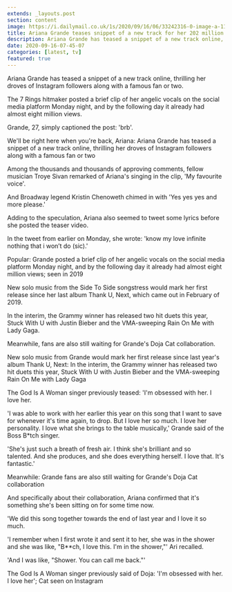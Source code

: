 ```yaml
---
extends: _layouts.post
section: content
image: https://i.dailymail.co.uk/1s/2020/09/16/06/33242316-0-image-a-117_1600235697206.jpg 
title: Ariana Grande teases snippet of a new track for her 202 million Instagram followers 
description: Ariana Grande has teased a snippet of a new track online, thrilling her droves of Instagram followers along with a famous fan or two. 
date: 2020-09-16-07-45-07 
categories: [latest, tv] 
featured: true 
--- 
```

Ariana Grande has teased a snippet of a new track online, thrilling her droves of Instagram followers along with a famous fan or two.

The 7 Rings hitmaker posted a brief clip of her angelic vocals on the social media platform Monday night, and by the following day it already had almost eight million views.

Grande, 27, simply captioned the post: 'brb'.

We'll be right here when you're back, Ariana: Ariana Grande has teased a snippet of a new track online, thrilling her droves of Instagram followers along with a famous fan or two

Among the thousands and thousands of approving comments, fellow musician Troye Sivan remarked of Ariana's singing in the clip, 'My favourite voice'.

And Broadway legend Kristin Chenoweth chimed in with 'Yes yes yes and more please.'

Adding to the speculation, Ariana also seemed to tweet some lyrics before she posted the teaser video.

In the tweet from earlier on Monday, she wrote: 'know my love infinite nothing that i won’t do (sic).'   

Popular: Grande posted a brief clip of her angelic vocals on the social media platform Monday night, and by the following day it already had almost eight million views; seen in 2019

New solo music from the Side To Side songstress would mark her first release since her last album Thank U, Next, which came out in February of 2019.

In the interim, the Grammy winner has released two hit duets this year, Stuck With U with Justin Bieber and the VMA-sweeping Rain On Me with Lady Gaga.

Meanwhile, fans are also still waiting for Grande's Doja Cat collaboration.

New solo music from Grande would mark her first release since last year's album Thank U, Next: In the interim, the Grammy winner has released two hit duets this year, Stuck With U with Justin Bieber and the VMA-sweeping Rain On Me with Lady Gaga

The God Is A Woman singer previously teased: 'I'm obsessed with her. I love her.

'I was able to work with her earlier this year on this song that I want to save for whenever it's time again, to drop. But I love her so much. I love her personality. I love what she brings to the table musically,' Grande said of the Boss B*tch singer.

'She's just such a breath of fresh air. I think she's brilliant and so talented. And she produces, and she does everything herself. I love that. It's fantastic.'

Meanwhile: Grande fans are also still waiting for Grande's Doja Cat collaboration

And specifically about their collaboration, Ariana confirmed that it's something she's been sitting on for some time now. 

'We did this song together towards the end of last year and I love it so much.

'I remember when I first wrote it and sent it to her, she was in the shower and she was like, "B**ch, I love this. I'm in the shower,"' Ari recalled.

'And I was like, "Shower. You can call me back."'

The God Is A Woman singer previously said of Doja: 'I'm obsessed with her. I love her'; Cat seen on Instagram 

